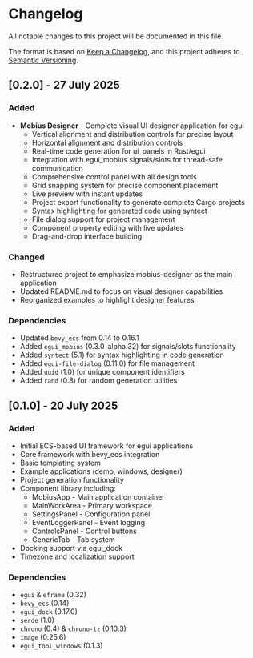 # Changelog

All notable changes to this project will be documented in this file.

The format is based on [Keep a Changelog](https://keepachangelog.com/en/1.0.0/),
and this project adheres to [Semantic Versioning](https://semver.org/spec/v2.0.0.html).

## [0.2.0] - 27 July 2025

### Added
- **Mobius Designer** - Complete visual UI designer application for egui
  - Vertical alignment and distribution controls for precise layout
  - Horizontal alignment and distribution controls
  - Real-time code generation for ui_panels in Rust/egui
  - Integration with egui_mobius signals/slots for thread-safe communication
  - Comprehensive control panel with all design tools
  - Grid snapping system for precise component placement
  - Live preview with instant updates
  - Project export functionality to generate complete Cargo projects
  - Syntax highlighting for generated code using syntect
  - File dialog support for project management
  - Component property editing with live updates
  - Drag-and-drop interface building

### Changed
- Restructured project to emphasize mobius-designer as the main application
- Updated README.md to focus on visual designer capabilities
- Reorganized examples to highlight designer features

### Dependencies
- Updated `bevy_ecs` from 0.14 to 0.16.1
- Added `egui_mobius` (0.3.0-alpha.32) for signals/slots functionality
- Added `syntect` (5.1) for syntax highlighting in code generation
- Added `egui-file-dialog` (0.11.0) for file management
- Added `uuid` (1.0) for unique component identifiers
- Added `rand` (0.8) for random generation utilities

## [0.1.0] - 20 July 2025

### Added
- Initial ECS-based UI framework for egui applications
- Core framework with bevy_ecs integration
- Basic templating system
- Example applications (demo, windows, designer)
- Project generation functionality
- Component library including:
  - MobiusApp - Main application container
  - MainWorkArea - Primary workspace
  - SettingsPanel - Configuration panel
  - EventLoggerPanel - Event logging
  - ControlsPanel - Control buttons
  - GenericTab - Tab system
- Docking support via egui_dock
- Timezone and localization support

### Dependencies
- `egui` & `eframe` (0.32)
- `bevy_ecs` (0.14)
- `egui_dock` (0.17.0)
- `serde` (1.0)
- `chrono` (0.4) & `chrono-tz` (0.10.3)
- `image` (0.25.6)
- `egui_tool_windows` (0.1.3)